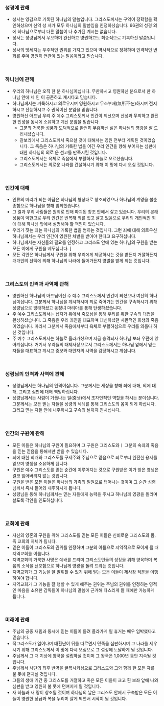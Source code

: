 ### 성경에 관해
* 성서는 영감으로 기록된 하나님의 말씀입니다. 그리스도께서는 구약이 정확함을 확인하셨으며 신약 성 서가 모두 하나님의 말씀임을 인정하셨습니다. 66권의 성경 외에 하나님으로부터 다른 말씀이 나 추가된 계시는 없습니다. 
* 성서는 성령님께서 무오하며 완전하고 영원하고도 최종적으로 기록하신 말씀입니다.
* 성서의 멧세지는 우주적인 권위를 가지고 있으며 역사적으로 정확하며 인격적인 변화를 주며 영원히   연관이 있는 말씀이라고 믿습니다.

</br>

### 하나님에 관해
* 우리의 하나님은 오직 한 분 하나님이십니다. 무한하시고 영원하신 분으로서 한 하나님 안에 세 인  이 공존하고 계시다고 믿습니다. 
* 하나님께서는 거룩하시고 의로우시며 영원하시고 무소부재(無所不在)하시며 전지하시고 전능하시고 주 권적이신 분임을 믿습니다. 
* 영원하신 아드님 우리 주 예수 그리스도께서 인간이 되셨으며 신성과 무죄하고 완전한 인성을 동시에  소유하고 계신 분임을 믿습니다.
  * 그분의 거룩한 성품과 도덕적으로 완전히 무흠하신 삶은 하나님의 영광을 잘 드러내셨습니다.  
  * 갈보리에서 그리스도께서 죽으실 것에 대해서는 영원 전부터 계획된 것이었습니다. 그 죽음은    하나님의 거룩한 법을 어긴 우리 인간을 향해 부어지는 심판에 대한 하나님의 의로   운 선고를 만족시킨 것입니다. 
  * 그리스도께서는 육체로 죽음에서 부활하사 하늘로 오르셨습니다.
  * 그리스도께서는 의로운 나라를 건설하시기 위해 이 땅에 다시 오실 것입니다.

</br>

### 인간에 대해 
* 인류의 머리가 되는 아담은 하나님의 형상대로 창조되었으나 하나님의 계명을 불순종함으로 하나님을 향해 범죄했습니다. 
* 그 결과 우리 사람들은 원죄로 인해 파괴된 창조 안에서 살고 있습니다. 우리의 본래 성품이 악한고로 우리 인간은 반복해 죄를 짓고 살고 있음으로 우리의 개인적인 죄에 대해 하나님 앞에서 설명해야 할 책임이 있습니다.
* 우리가 짓는 죄는 하나님의 거룩한 법을 범하는 것입니다. 그런 죄에 대해 의로우신 하나님께서는 우리 인간이 영원한 처벌을 받아야 한다고 요구하십니다.  
* 하나님께서는 자신들의 필요를 인정하고 그리스도 안에 있는 하나님의 구원을 받는 모든 이에게 구원을 베푸십니다. ]
* 모든 각인은 하나님께서 구원을 위해 우리에게 제공하시는 것을 받든지 거절하든지 개개인의 선택에 의해 하나님의 나라에 들어가든지 영벌을 받게 되는 것입니다.

</br>

### 그리스도의 인격과 사역에 관해
* 영원하신 하나님의 아드님이신 주 예수 그리스도께서 인간이 되셨으나 여전히 하나님이십니다. 그분께서 하나님을 계시하시며 죄로 죽어가는 인간을 구속하시기 위해 성령님으로 잉태하셨고 동정녀 마리아를 통해 탄생하셨습니다.
* 주 예수 그리스도께서는 십자가 위에서 죽으심을 통해 우리를 위한 구속의 대업을 완성하셨습니다. 그 죽음은 우리 죄인을 대표하며 대신하셨던 치환적인 희생의 죽음이었습니다.  따라서 그분께서 죽음에서부터 육체로 부활하심으로 우리를 의롭다 하신 것입니다. 
* 주 예수 그리스도께서는 하늘로 올라가셨으며 지금 승격되사 하나님 보좌 우편에 앉아계십니다. 거기서 우리들의 대제사장으로서 그리스도께서는 하나님 앞에서 믿는 자들을 대표하고 계시고 중보와 대언자의 사역을 감당하시고 계십니다.    

</br>

### 성령님의 인격과 사역에 관해  
* 성령님께서는 하나님의 인격이십니다. 그분께서는 세상을 향해 죄에 대해, 의에 대해, 그리고 심판에 대해 책망하십니다. 
* 성령님께서는 사람이 거듭나는 일(중생)에서 초자연적인 역할을 하시는 분이십니다. 그분께서는 모든 믿는 자들을 성령의 세례를 통해 그리스도의 몸이 되게 하십니다. 그리고 믿는 자들 안에 내주하시고  구속의 날까지 인치십니다. 

</br>

### 인간의 구원에 관해
* 모든 이들은 하나님의 구원이 필요하며 그 구원은 그리스도와ㅣ 그분의 속죄의 죽음을 믿는 믿음을 통해서만 받을 수 있습니다. 
* 죄에 대한 회개와 그리스도를 구세주와 주님으로 믿음으로 죄로부터 완전한 용서를 얻으며 영생을 소유하게 됩니다.
* 구원은 예수 그리스도를 믿는 순간에 이루어지는 것으로 구원받은 이가 얻은 영생은 결코 잃어버리지 않는 것입니다.
* 구원을 받은 모든 이들은 하나님의 가족의 일원으로 태어나는 것이며 그 순간 성령님께서 즉시 들어와 내주하시게 됩니다.
* 성령님을 통해 하나님께서는 믿는 자들에게 능력을 주시고 하나님께 영광을 돌리며 살도록 각인을 인도하십니다.   

</br>

### 교회에 관해
* 자신의 영혼의 구원을 위해 그리스도를 믿는 모든 이들은 신비로운 그리스도의 몸, 즉 교회의 지체가 됩니다.
* 믿은 이들이 그리스도의 권위를 인정하며 그분의 이름으로 지역적으로 모이게 될 때 지역교회를 이룹니다.
* 지역교회의 거룩한 사명은 예배를 드리며 그리스도인들의 성장을 위해 양육하며 복음의 소식을 선포함으로 하나님께 영광을 돌려 드리는 것입니다.
* 지역교회가 그 기능을 잘 발휘할 수 있기 위해 믿는 모든 이들이 제사장 직분을 이행하여야 합니다.  
* 지역교회가 그 기능을 잘 행할 수 있게 해주는 권위는 주님의 권위를 인정하는 영적인 마음을 소유한 감독들이 하나님의 말씀에 근거해 다스리게 될 때에만 가능하게 됩니다. 

</br>

### 미래에 관해
* 주님의 공중 재림과 동시에 믿는 이들이 들려 올라가게 될 휴거는 매우 임박했다고 믿습니다.
* 적그리스도가 일어나며 대환난이 뒤를 따르면서 민족을 심판하시며 그 나라를 세우시기 위해 그리스도께서 이 땅에 다시 오심으로 그 절정에 도달하게 될 것입니다.
* 주님께서 그 때 지상에 왕국을 설립하실 것이며 그 왕국은 1,000년 동안 지속될 것입니다.
* 주님께서 사단의 최후 반역을 굴복시키심으로 그리스도와 그와 함께 한 모든 자를 불 못에 던지실 것입니다.
* 그들의 생애 기간 중 그리스도를 거절하고 죽은 모든 이들이 크고 흰 보좌 앞에 나와 심판을 받고 영원히 불 못에 던져지게 될 것입니다.
* 새 하늘과 새 땅이 창조될 것이며 하나님의 날은 그리스도 안에서 구속받은 모든 이들이 영원한 상급과 복을 누리며 살게 되면서 시작이 될 것입니다.

